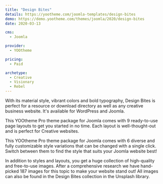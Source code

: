 ```yaml
---
title: "Design Bites"
details: https://yootheme.com/joomla-templates/design-bites
demo: https://demo.yootheme.com/themes/joomla/2020/design-bites
date: 2020-03-13

cms: 
  - Joomla

provider:
  - YOOtheme

pricing:
  - Paid

archetype:
  - Creative
  - Visionary
  - Rebel
---
```


With its material style, vibrant colors and bold typography, Design Bites is perfect for a resource or download directory as well as any creative business website. It's available for WordPress and Joomla.

This YOOtheme Pro theme package for Joomla comes with 9 ready-to-use page layouts to get you started in no time. Each layout is well-thought-out and is perfect for Creative websites.

This YOOtheme Pro theme package for Joomla comes with 6 diverse and fully customizable style variations that can be changed with a single click. Switch between them to find the style that suits your Joomla website best!

In addition to styles and layouts, you get a huge collection of high-quality and free-to-use images. After a comprehensive research we have hand-picked 187 images for this topic to make your website stand out! All images can also be found in the Design Bites collection in the Unsplash library.
